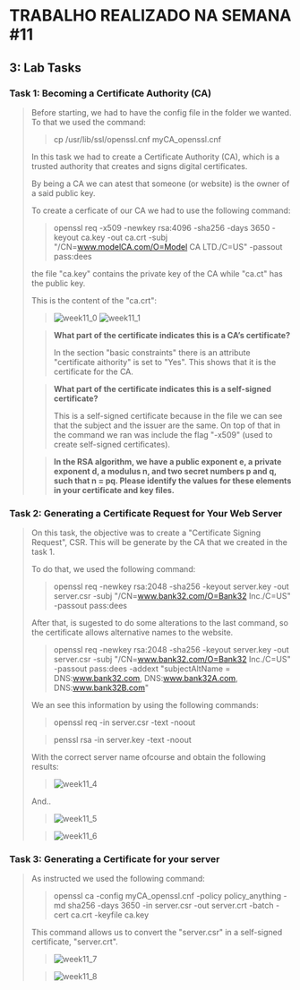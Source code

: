 # TRABALHO REALIZADO NA SEMANA #11

## 3: Lab Tasks

### Task 1: Becoming a Certificate Authority (CA)


>Before starting, we had to have the config file in the folder we wanted. To that we used the command:
>
>>cp /usr/lib/ssl/openssl.cnf myCA_openssl.cnf
>
>In this task we had to create a Certificate Authority (CA), which is a trusted authority that creates and signs digital certificates.
>
>By being a CA we can atest that someone (or website) is the owner of a said public key.
>
>To create a cerficate of our CA we had to use the following command:
>
>>openssl req -x509 -newkey rsa:4096 -sha256 -days 3650 -keyout ca.key -out ca.crt -subj "/CN=www.modelCA.com/O=Model CA LTD./C=US" -passout pass:dees
>
>the file "ca.key" contains the private key of the CA while "ca.ct" has the public key.
>
>This is the content of the "ca.crt":
>
>>![week11_0](https://cdn.discordapp.com/attachments/903555414715670578/933492135934705734/unknown.png)
>>![week11_1](https://cdn.discordapp.com/attachments/903555414715670578/933492236631564298/unknown.png)
>
>>**What part of the certificate indicates this is a CA’s certificate?**
>>
>>In the section "basic constraints" there is an attribute "certificate aithority" is set to "Yes". This shows that it is the certificate for the CA.
>
>>**What part of the certificate indicates this is a self-signed certificate?**
>>
>>This is a self-signed certificate because in the file we can see that the subject and the issuer are the same. On top of that in the command we ran was include the flag "-x509" (used to create self-signed certificates).
>>
>
>>**In the RSA algorithm, we have a public exponent e, a private exponent d, a modulus n, and two secret numbers p and q, such that n = pq. Please identify the values for these elements in your certificate and key files.**
>>
>>

### Task 2: Generating a Certificate Request for Your Web Server

>On this task, the objective was to create a "Certificate Signing Request", CSR. This will be generate by the CA that we created in the task 1.
>
>To do that, we used the following command:
>
>>openssl req -newkey rsa:2048 -sha256 -keyout server.key -out server.csr -subj "/CN=www.bank32.com/O=Bank32 Inc./C=US" -passout pass:dees
>>
>After that, is sugested to do some alterations to the last command, so the certificate allows alternative names to the website.
>
>>openssl req -newkey rsa:2048 -sha256 -keyout server.key -out server.csr -subj "/CN=www.bank32.com/O=Bank32 Inc./C=US" -passout pass:dees -addext "subjectAltName = DNS:www.bank32.com, DNS:www.bank32A.com, DNS:www.bank32B.com"
>
>We an see this information by using the following commands:
>
>>openssl req -in server.csr -text -noout
>
>>penssl rsa -in server.key -text -noout
>
>With the correct server name ofcourse and obtain the following results:
>
>>![week11_4](https://cdn.discordapp.com/attachments/903555414715670578/933495048753004605/unknown.png)
>
>And..
>
>>![week11_5](https://cdn.discordapp.com/attachments/903555414715670578/933495883952181308/unknown.png)
>
>>![week11_6](https://cdn.discordapp.com/attachments/903555414715670578/933495977761996871/unknown.png)

### Task 3: Generating a Certificate for your server

>As instructed we used the following command:
>
>>openssl ca -config myCA_openssl.cnf -policy policy_anything -md sha256 -days 3650 -in server.csr -out server.crt -batch -cert ca.crt -keyfile ca.key
>
>This command allows us to convert the "server.csr" in a self-signed certificate, "server.crt".
>
>>![week11_7](https://cdn.discordapp.com/attachments/903555414715670578/933497905422155786/unknown.png)
>
>>![week11_8](https://cdn.discordapp.com/attachments/903555414715670578/933498273354899466/unknown.png)
